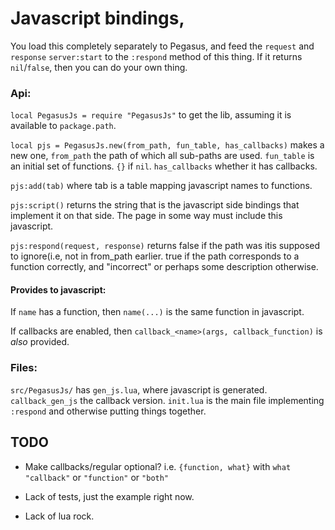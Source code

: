 # Javascript bindings,
You load this completely separately to Pegasus, and feed the
`request` and `response` `server:start` to the `:respond`
method of this thing. If it returns `nil`/`false`, then you can
do your own thing.

### Api:

`local PegasusJs = require "PegasusJs"` to get the lib, assuming it is
available to `package.path`.

`local pjs = PegasusJs.new(from_path, fun_table, has_callbacks)`
makes a new one, `from_path` the path of which all sub-paths are used.
`fun_table` is an initial set of functions. `{}` if `nil`.
`has_callbacks` whether it has callbacks.

`pjs:add(tab)` where tab is a table mapping javascript names to functions.

`pjs:script()` returns the string that is the javascript side bindings 
that implement it on that side. The page in some way must include this
javascript.

`pjs:respond(request, response)` returns false if the path was itis supposed
to ignore(i.e, not in from_path earlier. true if the path corresponds to a
function correctly, and "incorrect" or perhaps some description otherwise.

#### Provides to javascript:
If `name` has a function, then `name(...)` is the same function in javascript.

If callbacks are enabled, then `callback_<name>(args, callback_function)` is
*also* provided.

### Files:

`src/PegasusJs/` has `gen_js.lua`, where javascript is generated.
`callback_gen_js` the callback version. `init.lua` is the main file
implementing `:respond` and otherwise putting things together.

## TODO

* Make callbacks/regular optional? i.e.
  `{function, what}` with `what` `"callback"` or `"function"` or `"both"`

* Lack of tests, just the example right now.

* Lack of lua rock.

